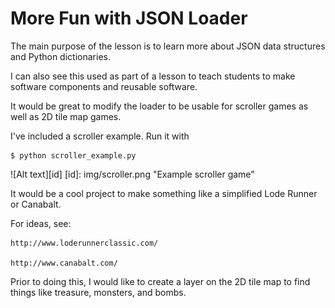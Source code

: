 More Fun with JSON Loader
=========================

The main purpose of the lesson is to learn more about JSON
data structures and Python dictionaries.

I can also see this used as part of a lesson to teach 
students to make software components and reusable software.

It would be great to modify the loader to be usable for scroller
games as well as 2D tile map games.

I've included a scroller example.  Run it with

    $ python scroller_example.py

![Alt text][id]
[id]: img/scroller.png "Example scroller game"

It would be a cool project to make something like a simplified 
Lode Runner or Canabalt.

For ideas, see:

    http://www.loderunnerclassic.com/

    http://www.canabalt.com/

Prior to doing this, I would like to create a layer on the 2D tile map
to find things like treasure, monsters, and bombs.